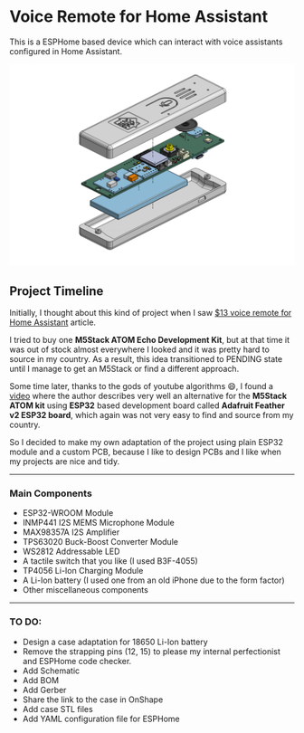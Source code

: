 # Voice Remote for Home Assistant
This is a ESPHome based device which can interact with voice assistants configured in Home Assistant. 

![Assembly](Renders/Assembly_Exploded_View.png "Assembly Exploded View" )

## Project Timeline
Initially, I thought about this kind of project when I saw [$13 voice remote for Home Assistant](https://www.home-assistant.io/voice_control/thirteen-usd-voice-remote/) article. 

I tried to buy one **M5Stack ATOM Echo Development Kit**, but at that time it was out of stock almost everywhere I looked and it was pretty hard to source in my country. As a result, this idea transitioned to PENDING state until I manage to get an M5Stack or find a different approach. 

Some time later, thanks to the gods of youtube algorithms :smile:, I found a [video](https://www.youtube.com/watch?v=EeUG3Si9fZk) where the author describes very well an alternative for the **M5Stack ATOM kit** using **ESP32** based development board called **Adafruit Feather v2 ESP32 board**, which again was not very easy to find and source from my country.


So I decided to make my own adaptation of the project using plain ESP32 module and a custom PCB, because I like to design PCBs and I like when my projects are nice and tidy. 

___

### Main Components
- ESP32-WROOM Module
- INMP441 I2S MEMS Microphone Module
- MAX98357A I2S Amplifier
- TPS63020 Buck-Boost Converter Module
- WS2812 Addressable LED
- A tactile switch that you like (I used B3F-4055)
- TP4056 Li-Ion Charging Module
- A Li-Ion battery (I used one from an old iPhone due to the form factor)
- Other miscellaneous components

___

### TO DO:
- Design a case adaptation for 18650 Li-Ion battery
- Remove the strapping pins (12, 15) to please my internal perfectionist and ESPHome code checker.
- Add Schematic
- Add BOM
- Add Gerber
- Share the link to the case in OnShape
- Add case STL files
- Add YAML configuration file for ESPHome
